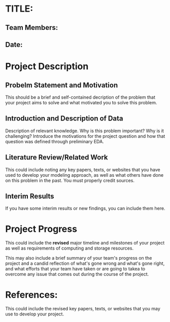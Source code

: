 # TITLE:
## Team Members:
## Date:

# Project Description
## Probelm Statement and Motivation
This should be a brief and self-contained decription of the problem that your project aims to solve and what motivated you to solve this problem.

## Introduction and Description of Data
Description of relevant knowledge. Why is this problem important? Why is it challenging? Introduce the motivations for the project question and how that question was defined through preliminary EDA.

## Literature Review/Related Work 
This could include noting any key papers, texts, or websites that you have used to develop your modeling approach, as well as what others have done on this problem in the past. You must properly credit sources.

## Interim Results
If you have some interim results or new findings, you can include them here.

# Project Progress
This could include the __revised__ major timeline and milestones of your project as well as requirements of computing and storage resources. 

This may also include a brief summary of your team's progress on the project and a candid reflection of what's gone wrong and what's gone right, and what efforts that your team have taken or are going to takea to overcome any issue that comes out during the course of the project.

# References:
This could include the revised key papers, texts, or websites that you may use to develop your project.
